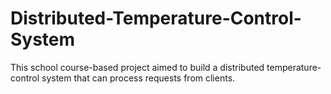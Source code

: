 # Distributed-Temperature-Control-System
This school course-based project aimed to build a distributed temperature-control system that can process requests from clients.
